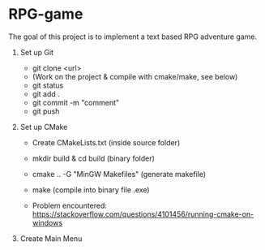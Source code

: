 # RPG-game

The goal of this project is to implement a text based RPG adventure game.

1. Set up Git

   * git clone \<url>
   * (Work on the project & compile with cmake/make, see below)
   * git status
   * git add .
   * git commit -m "comment"
   * git push

2. Set up CMake

   * Create CMakeLists.txt (inside source folder)
   * mkdir build & cd build (binary folder)
   * cmake .. -G "MinGW Makefiles" (generate makefile)
   * make (compile into binary file .exe)

   * Problem encountered: https://stackoverflow.com/questions/4101456/running-cmake-on-windows

3. Create Main Menu





